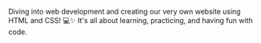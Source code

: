  Diving into web development and creating our very own website using HTML and CSS! 💻✨ It's all about learning, practicing, and having fun with code. 

